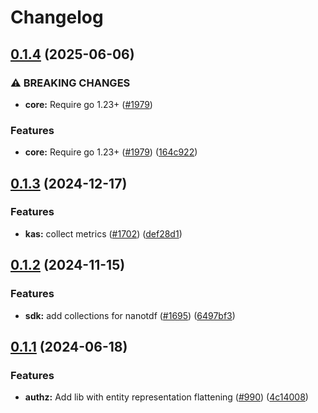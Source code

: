 # Changelog

## [0.1.4](https://github.com/opentdf/platform/compare/lib/flattening/v0.1.3...lib/flattening/v0.1.4) (2025-06-06)


### ⚠ BREAKING CHANGES

* **core:** Require go 1.23+ ([#1979](https://github.com/opentdf/platform/issues/1979))

### Features

* **core:** Require go 1.23+ ([#1979](https://github.com/opentdf/platform/issues/1979)) ([164c922](https://github.com/opentdf/platform/commit/164c922af74b1265fe487362c356abb7f1503ada))

## [0.1.3](https://github.com/opentdf/platform/compare/lib/flattening/v0.1.2...lib/flattening/v0.1.3) (2024-12-17)


### Features

* **kas:** collect metrics ([#1702](https://github.com/opentdf/platform/issues/1702)) ([def28d1](https://github.com/opentdf/platform/commit/def28d1984b0b111a07330a3eb59c1285206062d))

## [0.1.2](https://github.com/opentdf/platform/compare/lib/flattening/v0.1.1...lib/flattening/v0.1.2) (2024-11-15)


### Features

* **sdk:** add collections for nanotdf  ([#1695](https://github.com/opentdf/platform/issues/1695)) ([6497bf3](https://github.com/opentdf/platform/commit/6497bf3a7cee9b6900569bc6cc2c39b2f647fb52))

## [0.1.1](https://github.com/opentdf/platform/compare/lib/flattening-v0.1.0...lib/flattening/v0.1.1) (2024-06-18)


### Features

* **authz:** Add lib with entity representation flattening ([#990](https://github.com/opentdf/platform/issues/990)) ([4c14008](https://github.com/opentdf/platform/commit/4c14008cb6605531ae628f6291afe6fbe411aa09))
